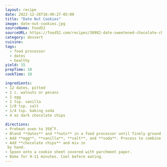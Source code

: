 ```yaml
---
layout: recipe
date: 2022-12-26T16:49:27-05:00
title: "Date Nut Cookies" 
image: date-nut-cookies.jpg 
sourceName: Food52
sourceURL: https://food52.com/recipes/30982-date-sweetened-chocolate-chip-cookies
category: dessert
cuisine: 
tags:
  - food processor
  - dates
  - healthy
yield: 15
prepTime: 10
cookTime: 10

ingredients:
- 12 dates, pitted
- 1 c. walnuts or pecans
- 1 egg
- 1 tsp. vanilla
- 1/8 tsp. salt
- 1/4 tsp. baking soda
- 4 oz dark chocolate chips

directions:
- Preheat oven to 350˚F.
- Blend **dates** and **nuts** in a food processor until finely ground. Either small chunks or a paste
- Add **egg**, **vanilla**, **salt**, and **soda**. Process to combine.
- Add **chocolate chips** and mix in
 by hand.
- Spoon onto a cookie sheet covered with parchment paper.
- Bake for 9-11 minutes. Cool before eating.
---
```


